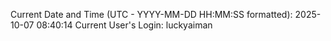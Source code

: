 Current Date and Time (UTC - YYYY-MM-DD HH:MM:SS formatted): 2025-10-07 08:40:14
Current User's Login: luckyaiman
